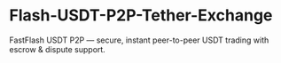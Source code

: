 # Flash-USDT-P2P-Tether-Exchange
FastFlash USDT P2P — secure, instant peer-to-peer USDT trading with escrow &amp; dispute support.
